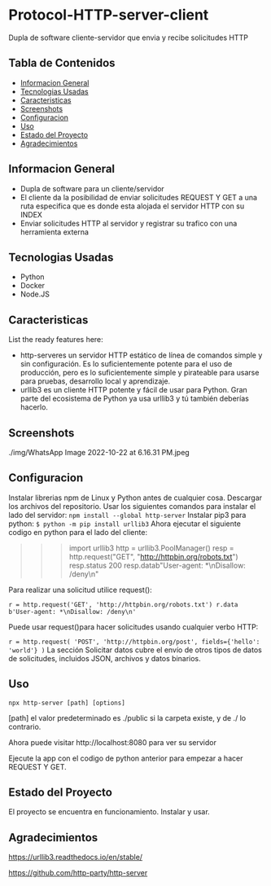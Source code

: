 # Protocol-HTTP-server-client
Dupla de software cliente-servidor que envia y recibe solicitudes HTTP

## Tabla de Contenidos
* [Informacion General](#general-information)
* [Tecnologias Usadas](#technologies-used)
* [Caracteristicas](#features)
* [Screenshots](#screenshots)
* [Configuracion](#setup)
* [Uso](#usage)
* [Estado del Proyecto](#project-status)
* [Agradecimientos](#acknowledgements)
<!-- * [License](#license) -->


## Informacion General
- Dupla de software para un cliente/servidor
- El cliente da la posibilidad de enviar solicitudes REQUEST Y GET a una ruta especifica que es donde esta alojada el servidor HTTP con su INDEX
- Enviar solicitudes HTTP al servidor y registrar su trafico con una herramienta externa

<!-- You don't have to answer all the questions - just the ones relevant to your project. -->


## Tecnologias Usadas
- Python
- Docker
- Node.JS


## Caracteristicas
List the ready features here:
- http-serveres un servidor HTTP estático de línea de comandos simple y sin configuración. Es lo suficientemente potente para el uso de producción, pero es lo suficientemente simple y pirateable para usarse para pruebas, desarrollo local y aprendizaje.
- urllib3 es un cliente HTTP potente y fácil de usar para Python. Gran parte del ecosistema de Python ya usa urllib3 y tú también deberías hacerlo.



## Screenshots
./img/WhatsApp Image 2022-10-22 at 6.16.31 PM.jpeg
<!-- If you have screenshots you'd like to share, include them here. -->


## Configuracion
Instalar librerias npm de Linux y Python antes de cualquier cosa.
Descargar los archivos del repositorio. Usar los siguientes comandos para instalar el lado del servidor:
`npm install --global http-server`
Instalar pip3 para python:
`$ python -m pip install urllib3`
Ahora ejecutar el siguiente codigo en python para el lado del cliente:

>>> import urllib3
>>> http = urllib3.PoolManager()
>>> resp = http.request("GET", "http://httpbin.org/robots.txt")
>>> resp.status 200
>>> resp.datab"User-agent: *\nDisallow: /deny\n"

Para realizar una solicitud utilice request():

`r = http.request('GET', 'http://httpbin.org/robots.txt')
r.data
b'User-agent: *\nDisallow: /deny\n'`


Puede usar request()para hacer solicitudes usando cualquier verbo HTTP:

`r = http.request(
    'POST',
    'http://httpbin.org/post',
    fields={'hello': 'world'}
)`
La sección Solicitar datos cubre el envío de otros tipos de datos de solicitudes, incluidos JSON, archivos y datos binarios.


## Uso

`npx http-server [path] [options]`

[path] el valor predeterminado es ./public si la carpeta existe, y de ./ lo contrario.

Ahora puede visitar http://localhost:8080 para ver su servidor

Ejecute la app con el codigo de python anterior para empezar a hacer REQUEST Y GET.


## Estado del Proyecto
El proyecto se encuentra en funcionamiento. Instalar y usar.


## Agradecimientos
https://urllib3.readthedocs.io/en/stable/

https://github.com/http-party/http-server

